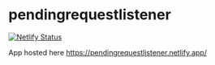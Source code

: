 # pendingrequestlistener

[![Netlify Status](https://api.netlify.com/api/v1/badges/b34446cb-7c40-49e2-bed0-2b14de533963/deploy-status)](https://app.netlify.com/sites/pendingrequestlistener/deploys)

App hosted here https://pendingrequestlistener.netlify.app/
